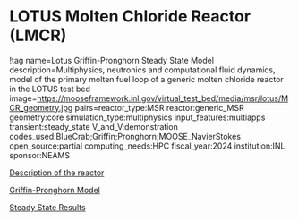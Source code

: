 # LOTUS Molten Chloride Reactor (LMCR)

!tag name=Lotus Griffin-Pronghorn Steady State Model
     description=Multiphysics, neutronics and computational fluid dynamics, model of the primary molten fuel loop of a generic molten chloride reactor in the LOTUS test bed
     image=https://mooseframework.inl.gov/virtual_test_bed/media/msr/lotus/MCR_geometry.jpg
     pairs=reactor_type:MSR
           reactor:generic_MSR
           geometry:core
           simulation_type:multiphysics
           input_features:multiapps
           transient:steady_state
           V_and_V:demonstration
           codes_used:BlueCrab;Griffin;Pronghorn;MOOSE_NavierStokes
           open_source:partial
           computing_needs:HPC
           fiscal_year:2024
           institution:INL
           sponsor:NEAMS

[Description of the reactor](lotus_description.md)

[Griffin-Pronghorn Model](lotus_multiphysics_model.md)

[Steady State Results](lotus_results.md)

